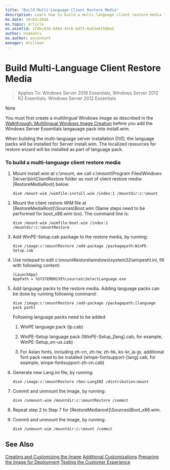 ```yaml
---
title: "Build Multi-Language Client Restore Media"
description: Learn how to build a multi-language client restore media for Windows Server Essentials.
ms.date: 10/03/2016
ms.topic: article
ms.assetid: 2fdbc016-d464-43cb-bd75-8a63e61588a2
author: nnamuhcs
ms.author: wscontent
manager: mtillman
---
```


# Build Multi-Language Client Restore Media

>Applies To: Windows Server 2016 Essentials, Windows Server 2012 R2 Essentials, Windows Server 2012 Essentials

> [!NOTE]
>  You must first create a multilingual Windows image as described in the [Walkthrough: Multilingual Windows Image Creation](/previous-versions/windows/it-pro/windows-8.1-and-8/jj126995(v=win.10)) before you add the  Windows Server Essentials langauage pack into install.wim.

 When building the multi-language server installation DVD, the language packs will be installed for Server install.wim. The localized resources for restore wizard will be installed as part of language pack.

### To build a multi-language client restore media

1.  Mount install.wim at c:\mount, we call c:\mount\Program Files\Windows Server\bin\ClientRestore folder as root of client restore media: [RestoreMediaRoot] below:

    ```
    dism /mount-wim /wimfile:install.wim /index:1 /mountdir:c:\mount
    ```

2.  Mount the client restore WIM file at [RestoreMediaRoot]\Sources\Boot.wim (Same steps need to be performed for boot_x86.wim too). The command line is:

    ```
    dism /mount-wim /wimfile:boot.wim /index:1 /mountdir:c:\mountRestore
    ```

3.  Add WinPE-Setup.cab package to the restore media, by running:

    ```
    dism /image:c:\mountRestore /add-package /packagepath:WinPE-Setup.cab
    ```

4.  Use notepad to edit c:\mountRestore\windows\system32\winpeshl.ini, fill with following content:

    ```
    [LaunchApp]
    AppPath = %SYSTEMDRIVE%\sources\SelectLanguage.exe
    ```

5.  Add language packs to the restore media. Adding language packs can be done by running following command:

    ```
    dism /image:c:\mountRestore /add-package /packagepath:[language pack path]
    ```

     Following language packs need to be added:

    1.  WinPE language pack (lp.cab)

    2.  WinPE-Setup language pack (WinPE-Setup_[lang].cab, for example, WinPE-Setup_en-us.cab)

    3.  For Asian fonts, including zh-cn, zh-tw, zh-hk, ko-kr, ja-jp, additional font pack need to be installed (winpe-fontsupport-[lang].cab, for example, winpe-fontsupport-zh-cn.cab)

6.  Generate new Lang.ini file, by running:

    ```
    dism /image:c:\mountRestore /Gen-LangINI /distribution:mount
    ```

7.  Commit and unmount the image, by running:

    ```
    dism /unmount-wim /mountdir:c:\mountRestore /commit
    ```

8.  Repeat step 2 to Step 7 for [RestoreMediaroot]\Sources\Boot_x86.wim.

9. Commit and unmount the image, by running:

    ```
    dism /unmount-wim /mountdir:c:\mount /commit
    ```

## See Also

 [Creating and Customizing the Image](Creating-and-Customizing-the-Image.md)
 [Additional Customizations](Additional-Customizations.md)
 [Preparing the Image for Deployment](Preparing-the-Image-for-Deployment.md)
 [Testing the Customer Experience](Testing-the-Customer-Experience.md)